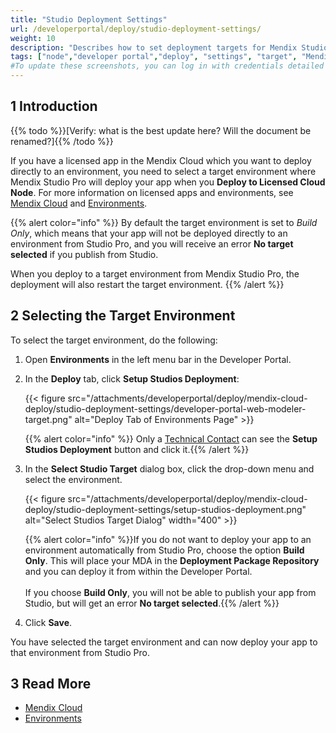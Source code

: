 ```yaml
---
title: "Studio Deployment Settings"
url: /developerportal/deploy/studio-deployment-settings/
weight: 10
description: "Describes how to set deployment targets for Mendix Studio Pro."
tags: ["node","developer portal","deploy", "settings", "target", "Mendix Studios Target"]
#To update these screenshots, you can log in with credentials detailed in How to Update Screenshots Using Team Apps.
---
```


## 1 Introduction

{{% todo %}}[Verify: what is the best update here? Will the document be renamed?]{{% /todo %}}

If you have a licensed app in the Mendix Cloud which you want to deploy directly to an environment, you need to select a target environment where Mendix Studio Pro will deploy your app when you **Deploy to Licensed Cloud Node**. For more information on licensed apps and environments, see [Mendix Cloud](/developerportal/deploy/mendix-cloud-deploy/) and [Environments](/developerportal/deploy/environments/).

{{% alert color="info" %}}
By default the target environment is set to *Build Only*, which means that your app will not be deployed directly to an environment from Studio Pro, and you will receive an error **No target selected** if you publish from Studio.

When you deploy to a target environment from Mendix Studio Pro, the deployment will also restart the target environment.
{{% /alert %}}

## 2 Selecting the Target Environment 

To select the target environment, do the following:

1. Open **Environments** in the left menu bar in the Developer Portal.

2. <a id="target"></a>In the **Deploy** tab, click **Setup Studios Deployment**:

    {{< figure src="/attachments/developerportal/deploy/mendix-cloud-deploy/studio-deployment-settings/developer-portal-web-modeler-target.png" alt="Deploy Tab of Environments Page" >}}

    {{% alert color="info" %}} Only a [Technical Contact](/developerportal/collaborate/app-roles/#technical-contact) can see the **Setup Studios Deployment** button and click it.{{% /alert %}}

3. In the **Select Studio Target** dialog box, click the drop-down menu and select the environment.

    {{< figure src="/attachments/developerportal/deploy/mendix-cloud-deploy/studio-deployment-settings/setup-studios-deployment.png" alt="Select Studios Target Dialog"   width="400"  >}}

    {{% alert color="info" %}}If you do not want to deploy your app to an environment automatically from Studio Pro, choose the option **Build Only**. This will place your MDA in the **Deployment Package Repository** and you can deploy it from within the Developer Portal.<br /><br />If you choose **Build Only**, you will not be able to publish your app from Studio, but will get an error **No target selected**.{{% /alert %}}

4. Click **Save**.

You have selected the target environment and can now deploy your app to that environment from Studio Pro.

## 3 Read More

* [Mendix Cloud](/developerportal/deploy/mendix-cloud-deploy/)
* [Environments](/developerportal/deploy/environments/)

